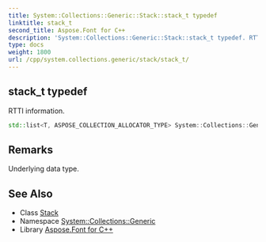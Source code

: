 ```yaml
---
title: System::Collections::Generic::Stack::stack_t typedef
linktitle: stack_t
second_title: Aspose.Font for C++
description: 'System::Collections::Generic::Stack::stack_t typedef. RTTI information in C++.'
type: docs
weight: 1800
url: /cpp/system.collections.generic/stack/stack_t/
---
```

## stack_t typedef


RTTI information.

```cpp
std::list<T, ASPOSE_COLLECTION_ALLOCATOR_TYPE> System::Collections::Generic::Stack< T >::stack_t
```

## Remarks


Underlying data type. 
## See Also

* Class [Stack](../)
* Namespace [System::Collections::Generic](../../)
* Library [Aspose.Font for C++](../../../)
